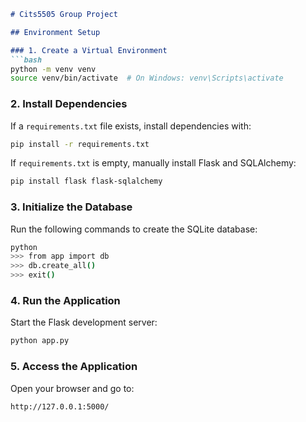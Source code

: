 
```markdown
# Cits5505 Group Project

## Environment Setup

### 1. Create a Virtual Environment
```bash
python -m venv venv
source venv/bin/activate  # On Windows: venv\Scripts\activate
```

### 2. Install Dependencies
If a `requirements.txt` file exists, install dependencies with:
```bash
pip install -r requirements.txt
```

If `requirements.txt` is empty, manually install Flask and SQLAlchemy:
```bash
pip install flask flask-sqlalchemy
```

### 3. Initialize the Database
Run the following commands to create the SQLite database:
```bash
python
>>> from app import db
>>> db.create_all()
>>> exit()
```

### 4. Run the Application
Start the Flask development server:
```bash
python app.py
```

### 5. Access the Application
Open your browser and go to:
```
http://127.0.0.1:5000/
```
```